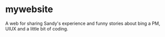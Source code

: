 # mywebsite
A web for sharing Sandy's experience and funny stories about bing a PM, UIUX and a little bit of coding.
